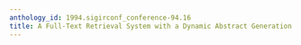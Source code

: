 ```yaml
---
anthology_id: 1994.sigirconf_conference-94.16
title: A Full-Text Retrieval System with a Dynamic Abstract Generation Function
---
```

